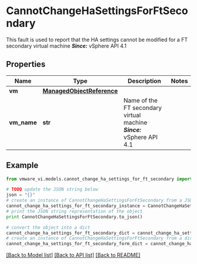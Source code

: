 # CannotChangeHaSettingsForFtSecondary

This fault is used to report that the HA settings cannot be modified for a FT secondary virtual machine  ***Since:*** vSphere API 4.1 

## Properties
Name | Type | Description | Notes
------------ | ------------- | ------------- | -------------
**vm** | [**ManagedObjectReference**](ManagedObjectReference.md) |  | 
**vm_name** | **str** | Name of the FT secondary virtual machine  ***Since:*** vSphere API 4.1  | 

## Example

```python
from vmware_vi.models.cannot_change_ha_settings_for_ft_secondary import CannotChangeHaSettingsForFtSecondary

# TODO update the JSON string below
json = "{}"
# create an instance of CannotChangeHaSettingsForFtSecondary from a JSON string
cannot_change_ha_settings_for_ft_secondary_instance = CannotChangeHaSettingsForFtSecondary.from_json(json)
# print the JSON string representation of the object
print CannotChangeHaSettingsForFtSecondary.to_json()

# convert the object into a dict
cannot_change_ha_settings_for_ft_secondary_dict = cannot_change_ha_settings_for_ft_secondary_instance.to_dict()
# create an instance of CannotChangeHaSettingsForFtSecondary from a dict
cannot_change_ha_settings_for_ft_secondary_form_dict = cannot_change_ha_settings_for_ft_secondary.from_dict(cannot_change_ha_settings_for_ft_secondary_dict)
```
[[Back to Model list]](../README.md#documentation-for-models) [[Back to API list]](../README.md#documentation-for-api-endpoints) [[Back to README]](../README.md)


